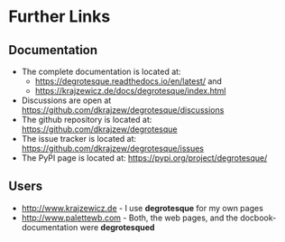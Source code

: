 # Further Links

## Documentation

* The complete documentation is located at:
     * <https://degrotesque.readthedocs.io/en/latest/> and
     * <https://krajzewicz.de/docs/degrotesque/index.html>
* Discussions are open at <https://github.com/dkrajzew/degrotesque/discussions>
* The github repository is located at: <https://github.com/dkrajzew/degrotesque>
* The issue tracker is located at: <https://github.com/dkrajzew/degrotesque/issues>
* The PyPI page is located at: <https://pypi.org/project/degrotesque/>

## Users

* <http://www.krajzewicz.de> - I use **degrotesque** for my own pages
* <http://www.palettewb.com> - Both, the web pages, and the docbook-documentation were **degrotesqued**

